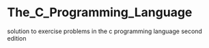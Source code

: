 # The_C_Programming_Language
solution to exercise problems in the c programming language second edition
